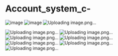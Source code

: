 
# Account_system_c-

![image](https://github.com/user-attachments/assets/318fc934-9045-452b-8490-e659dceaad3f)
![image](https://github.com/user-attachments/assets/3b2ce577-c3c2-487f-a349-fc329976b271)
 ![Uploading image.png…]()
 
![Uploading image.png…]()
![Uploading image.png…]()
![Uploading image.png…]()
![Uploading image.png…]()
![Uploading image.png…]()
![Uploading image.png…]()
![Uploading image.png…]()

